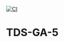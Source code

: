 [![CI](https://github.com/CodingGeekVenu/TDS-GA-5/actions/workflows/main.yml/badge.svg)](https://github.com/CodingGeekVenu/TDS-GA-5/actions/workflows/main.yml)


# TDS-GA-5
